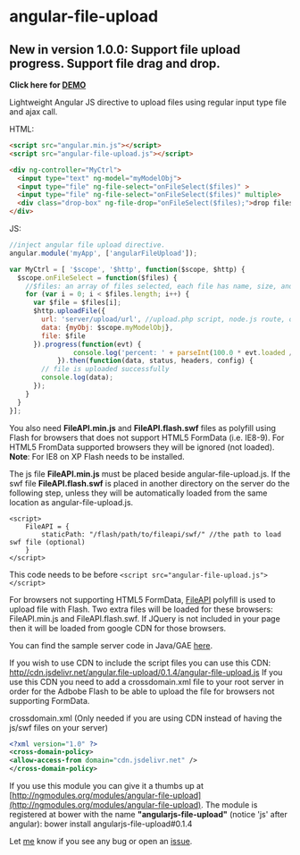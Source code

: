 angular-file-upload
===================

New in version 1.0.0:
Support file upload progress.
Support file drag and drop. 
---------------

**Click here for <a href="http://angular-file-upload.appspot.com/" target="_blank">DEMO</a>**

Lightweight Angular JS directive to upload files using regular input type file and ajax call.

HTML:
```html
<script src="angular.min.js"></script>
<script src="angular-file-upload.js"></script>

<div ng-controller="MyCtrl">
  <input type="text" ng-model="myModelObj">
  <input type="file" ng-file-select="onFileSelect($files)" >
  <input type="file" ng-file-select="onFileSelect($files)" multiple>
  <div class="drop-box" ng-file-drop="onFileSelect($files);">drop files here</div>
</div>
```

JS:
```js
//inject angular file upload directive.
angular.module('myApp', ['angularFileUpload']);

var MyCtrl = [ '$scope', '$http', function($scope, $http) {
  $scope.onFileSelect = function($files) {
    //$files: an array of files selected, each file has name, size, and type.
    for (var i = 0; i < $files.length; i++) {
      var $file = $files[i];
      $http.uploadFile({
        url: 'server/upload/url', //upload.php script, node.js route, or servlet upload url)
        data: {myObj: $scope.myModelObj},
        file: $file
      }).progress(function(evt) {
				console.log('percent: ' + parseInt(100.0 * evt.loaded / evt.total));
			}).then(function(data, status, headers, config) {
        // file is uploaded successfully
        console.log(data);
      }); 
    }
  }
}];
```


You also need **FileAPI.min.js** and **FileAPI.flash.swf** files as polyfill using Flash for browsers that does not support HTML5 FormData (i.e. IE8-9).
For HTML5 FromData supported browsers they will be ignored (not loaded).
**Note**: For IE8 on XP Flash needs to be installed. 

The js file **FileAPI.min.js** must be placed beside angular-file-upload.js. If the swf file **FileAPI.flash.swf** is placed in another directory on the server do the following step, unless they will be automatically loaded from the same location as angular-file-upload.js.
```script
<script>
    FileAPI = {
        staticPath: "/flash/path/to/fileapi/swf/" //the path to load swf file (optional)
    }
</script>
```
This code needs to be before `<script src="angular-file-upload.js"></script>`

For browsers not supporting HTML5 FormData, [FileAPI](https://github.com/mailru/FileAPI) polyfill is used to upload file with Flash. Two extra files will be loaded for these browsers: FileAPI.min.js and FileAPI.flash.swf.
If JQuery is not included in your page then it will be loaded from google CDN for those browsers.

You can find the sample server code in Java/GAE [here](https://github.com/danialfarid/angular-file-upload/blob/master/src/com/df/angularfileupload/FileUpload.java).

If you wish to use CDN to include the script files you can use this CDN: [http//cdn.jsdelivr.net/angular.file-upload/0.1.4/angular-file-upload.js](//cdn.jsdelivr.net/angular.file-upload/0.1.1/angular-file-upload.js) 
 If you use this CDN you need to add a crossdomain.xml file to your root server in order for the Adbobe Flash to be able to upload the file for browsers not supporting FormData.

crossdomain.xml (Only needed if you are using CDN instead of having the js/swf files on your server)
```crossdomain.xml
<?xml version="1.0" ?>
<cross-domain-policy>
<allow-access-from domain="cdn.jsdelivr.net" />
</cross-domain-policy>
```

If you use this module you can give it a thumbs up at [http://ngmodules.org/modules/angular-file-upload](http://ngmodules.org/modules/angular-file-upload).
The module is registered at bower with the name **"angularjs-file-upload"** (notice 'js' after angular): bower install angularjs-file-upload#0.1.4

Let [me](mailto:danial.farid@gmail.com) know if you see any bug or open an [issue](https://github.com/danialfarid/angular-file-upload/issues).



